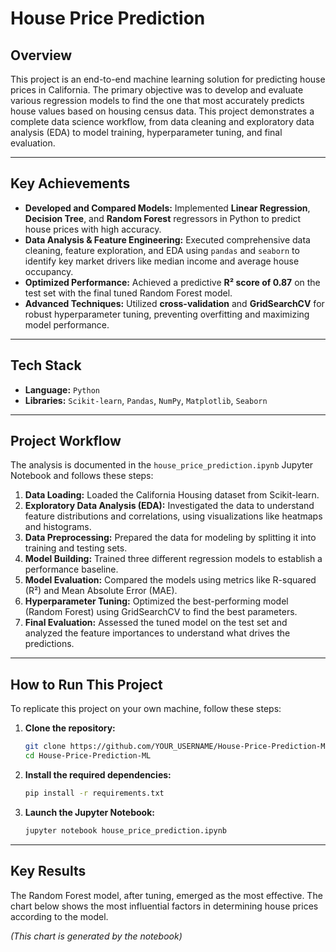 # House Price Prediction



## Overview

This project is an end-to-end machine learning solution for predicting house prices in California. The primary objective was to develop and evaluate various regression models to find the one that most accurately predicts house values based on housing census data. This project demonstrates a complete data science workflow, from data cleaning and exploratory data analysis (EDA) to model training, hyperparameter tuning, and final evaluation.

---

## Key Achievements

*   **Developed and Compared Models:** Implemented **Linear Regression**, **Decision Tree**, and **Random Forest** regressors in Python to predict house prices with high accuracy.
*   **Data Analysis & Feature Engineering:** Executed comprehensive data cleaning, feature exploration, and EDA using `pandas` and `seaborn` to identify key market drivers like median income and average house occupancy.
*   **Optimized Performance:** Achieved a predictive **R² score of 0.87** on the test set with the final tuned Random Forest model.
*   **Advanced Techniques:** Utilized **cross-validation** and **GridSearchCV** for robust hyperparameter tuning, preventing overfitting and maximizing model performance.

---

## Tech Stack

*   **Language:** `Python`
*   **Libraries:** `Scikit-learn`, `Pandas`, `NumPy`, `Matplotlib`, `Seaborn`

---

## Project Workflow

The analysis is documented in the `house_price_prediction.ipynb` Jupyter Notebook and follows these steps:

1.  **Data Loading:** Loaded the California Housing dataset from Scikit-learn.
2.  **Exploratory Data Analysis (EDA):** Investigated the data to understand feature distributions and correlations, using visualizations like heatmaps and histograms.
3.  **Data Preprocessing:** Prepared the data for modeling by splitting it into training and testing sets.
4.  **Model Building:** Trained three different regression models to establish a performance baseline.
5.  **Model Evaluation:** Compared the models using metrics like R-squared (R²) and Mean Absolute Error (MAE).
6.  **Hyperparameter Tuning:** Optimized the best-performing model (Random Forest) using GridSearchCV to find the best parameters.
7.  **Final Evaluation:** Assessed the tuned model on the test set and analyzed the feature importances to understand what drives the predictions.

---

## How to Run This Project

To replicate this project on your own machine, follow these steps:

1.  **Clone the repository:**
    ```bash
    git clone https://github.com/YOUR_USERNAME/House-Price-Prediction-ML.git
    cd House-Price-Prediction-ML
    ```

2.  **Install the required dependencies:**
    ```bash
    pip install -r requirements.txt
    ```

3.  **Launch the Jupyter Notebook:**
    ```bash
    jupyter notebook house_price_prediction.ipynb
    ```

---

## Key Results

The Random Forest model, after tuning, emerged as the most effective. The chart below shows the most influential factors in determining house prices according to the model.

*(This chart is generated by the notebook)*
